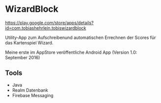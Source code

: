 # WizardBlock

https://play.google.com/store/apps/details?id=com.tobiashehrlein.tobiswizardblock

Utility-App zum Aufschreibenund automatischen Errechnen der Scores für das Kartenspiel Wizard.

Meine erste im AppStore veröffentliche Android App (Version 1.0: September 2016)


## Tools
- Java
- Realm Datenbank
- Firebase Messaging


